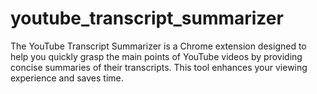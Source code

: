 # youtube_transcript_summarizer
The YouTube Transcript Summarizer is a Chrome extension designed to help you quickly grasp the main points of YouTube videos by providing concise summaries of their transcripts. This tool enhances your viewing experience and saves time.
